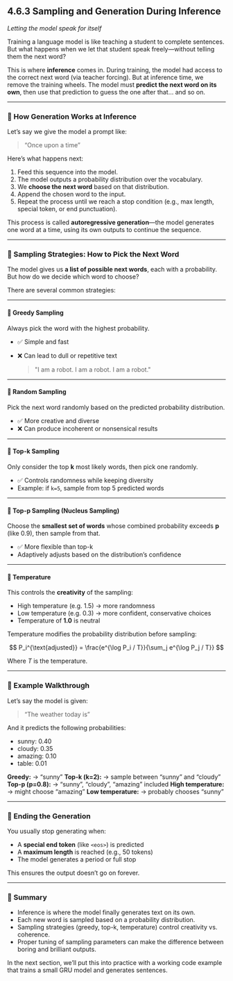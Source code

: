## **4.6.3 Sampling and Generation During Inference**

*Letting the model speak for itself*

Training a language model is like teaching a student to complete sentences. But what happens when we let that student speak freely—without telling them the next word?

This is where **inference** comes in. During training, the model had access to the correct next word (via teacher forcing). But at inference time, we remove the training wheels. The model must **predict the next word on its own**, then use that prediction to guess the one after that… and so on.

---

### 🔁 How Generation Works at Inference

Let’s say we give the model a prompt like:

> “Once upon a time”

Here’s what happens next:

1. Feed this sequence into the model.
2. The model outputs a probability distribution over the vocabulary.
3. We **choose the next word** based on that distribution.
4. Append the chosen word to the input.
5. Repeat the process until we reach a stop condition (e.g., max length, special token, or end punctuation).

This process is called **autoregressive generation**—the model generates one word at a time, using its own outputs to continue the sequence.

---

### 🎲 Sampling Strategies: How to Pick the Next Word

The model gives us **a list of possible next words**, each with a probability. But how do we decide which word to choose?

There are several common strategies:

---

#### 🔹 **Greedy Sampling**

Always pick the word with the highest probability.

* ✅ Simple and fast
* ❌ Can lead to dull or repetitive text

  > "I am a robot. I am a robot. I am a robot."

---

#### 🔹 **Random Sampling**

Pick the next word randomly based on the predicted probability distribution.

* ✅ More creative and diverse
* ❌ Can produce incoherent or nonsensical results

---

#### 🔹 **Top-k Sampling**

Only consider the top **k** most likely words, then pick one randomly.

* ✅ Controls randomness while keeping diversity
* Example: if `k=5`, sample from top 5 predicted words

---

#### 🔹 **Top-p Sampling (Nucleus Sampling)**

Choose the **smallest set of words** whose combined probability exceeds **p** (like 0.9), then sample from that.

* ✅ More flexible than top-k
* Adaptively adjusts based on the distribution’s confidence

---

#### 🔹 **Temperature**

This controls the **creativity** of the sampling:

* High temperature (e.g. 1.5) → more randomness
* Low temperature (e.g. 0.3) → more confident, conservative choices
* Temperature of **1.0** is neutral

Temperature modifies the probability distribution before sampling:

$$
P_i^{\text{adjusted}} = \frac{e^{\log P_i / T}}{\sum_j e^{\log P_j / T}}
$$

Where $T$ is the temperature.

---

### 🧾 Example Walkthrough

Let’s say the model is given:

> “The weather today is”

And it predicts the following probabilities:

* sunny: 0.40
* cloudy: 0.35
* amazing: 0.10
* table: 0.01

**Greedy:** → “sunny”
**Top-k (k=2):** → sample between “sunny” and “cloudy”
**Top-p (p=0.8):** → “sunny”, “cloudy”, “amazing” included
**High temperature:** → might choose “amazing”
**Low temperature:** → probably chooses “sunny”

---

### 📌 Ending the Generation

You usually stop generating when:

* A **special end token** (like `<eos>`) is predicted
* A **maximum length** is reached (e.g., 50 tokens)
* The model generates a period or full stop

This ensures the output doesn’t go on forever.

---

### 🧩 Summary

* Inference is where the model finally generates text on its own.
* Each new word is sampled based on a probability distribution.
* Sampling strategies (greedy, top-k, temperature) control creativity vs. coherence.
* Proper tuning of sampling parameters can make the difference between boring and brilliant outputs.

In the next section, we’ll put this into practice with a working code example that trains a small GRU model and generates sentences.

